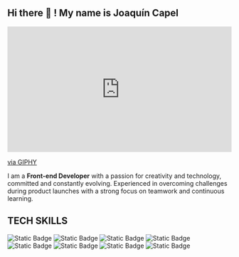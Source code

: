 ## Hi there 👋 ! My name is Joaquín Capel

<div style="width:100%;height:0;padding-bottom:56%;position:relative;"><iframe src="https://giphy.com/embed/13HgwGsXF0aiGY" width="100%" height="100%" style="position:absolute" frameBorder="0" class="giphy-embed" allowFullScreen></iframe></div><p><a href="https://giphy.com/gifs/13HgwGsXF0aiGY">via GIPHY</a></p>

I am a **Front-end Developer** with a passion for creativity and technology, committed and constantly evolving. Experienced in overcoming challenges during product launches with a strong focus on teamwork and continuous learning.

## TECH SKILLS
![Static Badge](https://img.shields.io/badge/Angular-magenta?style=for-the-badge&logo=Angular&logoColor=magenta&labelColor=black)
![Static Badge](https://img.shields.io/badge/TypeScript-blue?style=for-the-badge&logo=Typescript&labelColor=black)
![Static Badge](https://img.shields.io/badge/JavaScript-yellow?style=for-the-badge&logo=JavaScript&logoColor=yellow&labelColor=black)
![Static Badge](https://img.shields.io/badge/HTML-orange?style=for-the-badge&logo=html5&logoColor=orange&labelColor=black)
![Static Badge](https://img.shields.io/badge/CSS-%23264de4?style=for-the-badge&logo=css3&logoColor=%23264de4&labelColor=black)
![Static Badge](https://img.shields.io/badge/Bootstrap-purple?style=for-the-badge&logo=Bootstrap&logoColor=purple&labelColor=black)
![Static Badge](https://img.shields.io/badge/NodeJs-green?style=for-the-badge&logo=Node.js&labelColor=black)
![Static Badge](https://img.shields.io/badge/Mysql-%2300758f?style=for-the-badge&logo=mysql&labelColor=black)



